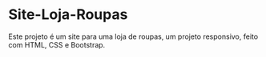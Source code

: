 # Site-Loja-Roupas
 Este projeto é um site para uma loja de roupas, um projeto responsivo, feito com HTML, CSS e Bootstrap. 
